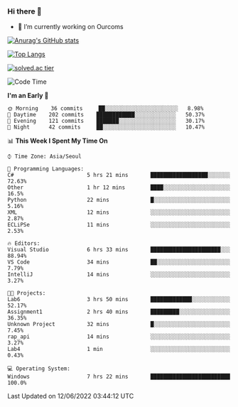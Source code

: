 ### Hi there 👋

- 🔭 I’m currently working on Ourcoms

<!--
**Rhange/Rhange** is a ✨ _special_ ✨ repository because its `README.md` (this file) appears on your GitHub profile.

Here are some ideas to get you started:

- 🌱 I’m currently learning ...
- 👯 I’m looking to collaborate on ...
- 🤔 I’m looking for help with ...
- 💬 Ask me about ...
- 📫 How to reach me: ...
- 😄 Pronouns: ...
- ⚡ Fun fact: ...
-->

[![Anurag's GitHub stats](https://github-readme-stats.vercel.app/api?username=rhange&show_icons=true&theme=gruvbox)](https://github.com/anuraghazra/github-readme-stats)

[![Top Langs](https://github-readme-stats.vercel.app/api/top-langs/?username=rhange&layout=compact&theme=gruvbox)](https://github.com/anuraghazra/github-readme-stats)

[![solved.ac tier](http://mazassumnida.wtf/api/generate_badge?boj=rhange0511)](https://solved.ac/rhange0511)

  <!--START_SECTION:waka-->
![Code Time](http://img.shields.io/badge/Code%20Time-478%20hrs%2029%20mins-blue)

**I'm an Early 🐤** 

```text
🌞 Morning    36 commits     ██░░░░░░░░░░░░░░░░░░░░░░░   8.98% 
🌆 Daytime    202 commits    ████████████░░░░░░░░░░░░░   50.37% 
🌃 Evening    121 commits    ███████░░░░░░░░░░░░░░░░░░   30.17% 
🌙 Night      42 commits     ██░░░░░░░░░░░░░░░░░░░░░░░   10.47%

```


📊 **This Week I Spent My Time On** 

```text
⌚︎ Time Zone: Asia/Seoul

💬 Programming Languages: 
C#                       5 hrs 21 mins       ██████████████████░░░░░░░   72.63% 
Other                    1 hr 12 mins        ████░░░░░░░░░░░░░░░░░░░░░   16.5% 
Python                   22 mins             █░░░░░░░░░░░░░░░░░░░░░░░░   5.16% 
XML                      12 mins             ░░░░░░░░░░░░░░░░░░░░░░░░░   2.87% 
ECLiPSe                  11 mins             ░░░░░░░░░░░░░░░░░░░░░░░░░   2.53%

🔥 Editors: 
Visual Studio            6 hrs 33 mins       ██████████████████████░░░   88.94% 
VS Code                  34 mins             ██░░░░░░░░░░░░░░░░░░░░░░░   7.79% 
IntelliJ                 14 mins             ░░░░░░░░░░░░░░░░░░░░░░░░░   3.27%

🐱‍💻 Projects: 
Lab6                     3 hrs 50 mins       █████████████░░░░░░░░░░░░   52.17% 
Assignment1              2 hrs 40 mins       █████████░░░░░░░░░░░░░░░░   36.35% 
Unknown Project          32 mins             █░░░░░░░░░░░░░░░░░░░░░░░░   7.45% 
rap_api                  14 mins             ░░░░░░░░░░░░░░░░░░░░░░░░░   3.27% 
Lab4                     1 min               ░░░░░░░░░░░░░░░░░░░░░░░░░   0.43%

💻 Operating System: 
Windows                  7 hrs 22 mins       █████████████████████████   100.0%

```


 Last Updated on 12/06/2022 03:44:12 UTC
<!--END_SECTION:waka-->
